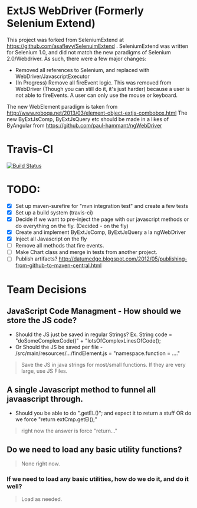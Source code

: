 # ExtJS WebDriver (Formerly Selenium Extend)

This project was forked from SeleniumExtend at https://github.com/asaflevy/SelenuimExtend .  SeleniumExtend was written for Selenium 1.0, and did not match the new paradigms of Selenium 2.0/Webdriver. As such, there were a few major changes:
 - Removed all references to Selenium, and replaced with WebDriver/JavascriptExecutor
 - (In Progress) Remove all fireEvent logic. This was removed from WebDriver (Though you can still do it, it's just harder) because a user is not able to fireEvents. A user can only use the mouse or keyboard.

 The new WebElement paradigm is taken from http://www.roboqa.net/2013/03/element-object-extjs-combobox.html
 The new ByExtJsComp, ByExtJsQuery etc should be made in a likes of ByAngular from https://github.com/paul-hammant/ngWebDriver

# Travis-CI
[![Build Status](https://travis-ci.org/tayloryork/ExtJsWebDriver.png?branch=master)](https://travis-ci.org/tayloryork/ExtJsWebDriver)

# TODO:
- [x] Set up maven-surefire for "mvn integration test" and create a few tests
- [x] Set up a build system (travis-ci)
- [x] Decide if we want to pre-inject the page with our javascript methods or do everything on the fly. (Decided - on the fly)
- [X] Create and implement ByExtJsComp, ByExtJsQuery a la ngWebDriver
- [X] Inject all Javascript on the fly
- [ ] Remove all methods that fire events.
- [ ] Make Chart class and merge in tests from another project.
- [ ] Publish artifacts? http://datumedge.blogspot.com/2012/05/publishing-from-github-to-maven-central.html

# Team Decisions
## JavaScript Code Managment - How should we store the JS code?
* Should the JS just be saved in regular Strings? Ex. String code = "doSomeComplexCode()" + "lotsOfComplexLinesOfCode();
* Or Should the JS be saved per file - /src/main/resources/.../findElement.js = "namespace.function = ...."

> Save the JS in java strings for most/small functions. If they are very large, use JS Files.

## A single Javascript method to funnel all javaascript through.
* Should you be able to do ".getEL()"; and expect it to return a stuff OR do we force "return extCmp.getEl();"

> right now the answer is force "return..."

## Do we need to load any basic utility functions?
> None right now.

### If we need to load any basic utilities, how do we do it, and do it well?
> Load as needed.
